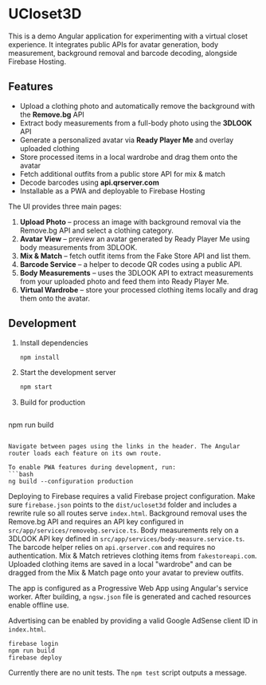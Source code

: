 # UCloset3D

This is a demo Angular application for experimenting with a virtual closet experience. It integrates public APIs for avatar generation, body measurement, background removal and barcode decoding, alongside Firebase Hosting.

## Features

* Upload a clothing photo and automatically remove the background with the **Remove.bg** API
* Extract body measurements from a full-body photo using the **3DLOOK** API
* Generate a personalized avatar via **Ready Player Me** and overlay uploaded clothing
* Store processed items in a local wardrobe and drag them onto the avatar
* Fetch additional outfits from a public store API for mix & match
* Decode barcodes using **api.qrserver.com**
* Installable as a PWA and deployable to Firebase Hosting

The UI provides three main pages:
1. **Upload Photo** – process an image with background removal via the Remove.bg API and select a clothing category.
2. **Avatar View** – preview an avatar generated by Ready Player Me using body measurements from 3DLOOK.
3. **Mix & Match** – fetch outfit items from the Fake Store API and list them.
4. **Barcode Service** – a helper to decode QR codes using a public API.
5. **Body Measurements** – uses the 3DLOOK API to extract measurements from your uploaded photo and feed them into Ready Player Me.
6. **Virtual Wardrobe** – store your processed clothing items locally and drag them onto the avatar.

## Development

1. Install dependencies
   ```bash
   npm install
   ```
2. Start the development server
   ```bash
   npm start
   ```
3. Build for production
   ```bash
npm run build
```

Navigate between pages using the links in the header. The Angular router loads each feature on its own route.

To enable PWA features during development, run:
```bash
ng build --configuration production
```

Deploying to Firebase requires a valid Firebase project configuration.
Make sure `firebase.json` points to the `dist/ucloset3d` folder and includes a rewrite rule so all routes serve `index.html`.
Background removal uses the Remove.bg API and requires an API key configured in `src/app/services/removebg.service.ts`.
Body measurements rely on a 3DLOOK API key defined in `src/app/services/body-measure.service.ts`.
The barcode helper relies on `api.qrserver.com` and requires no authentication.
Mix & Match retrieves clothing items from `fakestoreapi.com`. Uploaded clothing items are saved in a local "wardrobe" and can be dragged from the Mix & Match page onto your avatar to preview outfits.

The app is configured as a Progressive Web App using Angular's service worker. After building, a `ngsw.json` file is generated and cached resources enable offline use.

Advertising can be enabled by providing a valid Google AdSense client ID in `index.html`.

```
firebase login
npm run build
firebase deploy
```
Currently there are no unit tests. The `npm test` script outputs a message.
